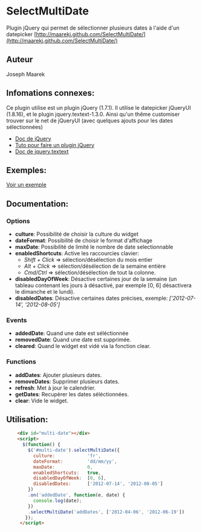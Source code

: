 SelectMultiDate
================================================================================

Plugin jQuery qui permet de sélectionner plusieurs dates à l'aide d'un datepicker
[http://maarekj.github.com/SelectMultiDate/](http://maarekj.github.com/SelectMultiDate/)

Auteur
--------------------------------------------------------------------------------
Joseph Maarek

Infomations connexes:
--------------------------------------------------------------------------------
Ce plugin utilise est un plugin jQuery (1.7.1). Il utilise le datepicker 
jQueryUI (1.8.16), et le plugin jquery.textext-1.3.0.
Ainsi qu'un thême customiser trouver sur le net de jQueryUI (avec
quelques ajouts pour les dates sélectionnées)

- [Doc de jQuery](http://docs.jquery.com/Main_Page)
- [Tuto pour faire un plugin jQuery](http://www.jquery.info/spip.php?article92)
- [Doc de jquery.textext](http://textextjs.com/)

Exemples:
--------------------------------------------------------------------------------
[Voir un exemple](http://maarekj.github.com/SelectMultiDate/#exemple1)

Documentation:
--------------------------------------------------------------------------------
### Options ###

- __culture__:            Possibilité de choisir la culture du widget
- __dateFormat__:         Possibilité de choisir le format d'affichage
- __maxDate__:            Possibilité de limité le nombre de date selectionnable
- __enabledShortcuts__:   Active les raccourcies clavier:
    - _Shift + Click_ =>    sélection/désélection du mois entier
    - _Alt + Click_ =>      sélection/désélection de la semaine entière
    - _Cmd/Ctrl_ =>         sélection/désélection de tout la colonne.
- __disabledDayOfWeek__:  Désactive certaines jour de la semaine (un tableau 
    contenant les jours à désactivé, par exemple [0, 6] désactivera le dimanche
    et le lundi).
- __disabledDates__:      Désactive certaines dates précises, exemple:
  _['2012-07-14', '2012-08-05']_

### Events ###
- __addedDate__:          Quand une date est séléctionnée
- __removedDate__:        Quand une date est supprimée.
- __cleared__:            Quand le widget est vidé via la fonction clear.

### Functions ###
- __addDates__:           Ajouter plusieurs dates.
- __removeDates__:        Supprimer plusieurs dates.
- __refresh__:            Met à jour le calendrier.
- __getDates__:           Recupèrer les dates séléctionnées.
- __clear__:              Vide le widget.

Utilisation:
--------------------------------------------------------------------------------
```html
    <div id="multi-date"></div>
    <script>
      $(function() {
        $('#multi-date').selectMultiDate({
          culture:            'fr',
          dateFormat:         'dd/mm/yy',
          maxDate:            0,
          enabledShortcuts:   true,
          disabledDayOfWeek:  [0, 6],
          disabledDates:      ['2012-07-14', '2012-08-05']
        })
        .on('addedDate', function(e, date) {
          console.log(date);
        })
        .selectMultiDate('addDates', ['2012-04-06', '2012-06-19'])
       });
     </script>
```
